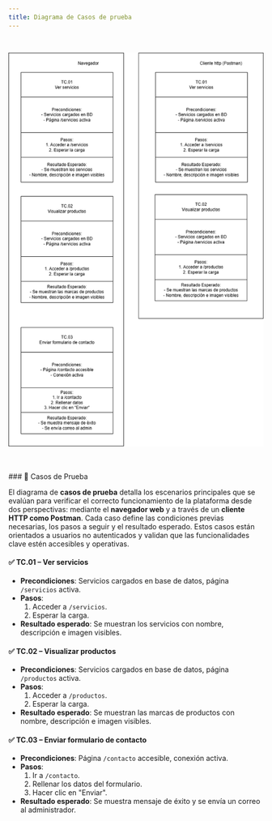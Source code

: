 ```yaml
---
title: Diagrama de Casos de prueba
---
```

<br />

![Diagra de Casos de Prueba](../../../assets/casosDePrueba.drawio.png)

<br />
<br />
### 🧪 Casos de Prueba

El diagrama de **casos de prueba** detalla los escenarios principales que se evalúan para verificar el correcto funcionamiento de la plataforma desde dos perspectivas: mediante el **navegador web** y a través de un **cliente HTTP como Postman**. Cada caso define las condiciones previas necesarias, los pasos a seguir y el resultado esperado. Estos casos están orientados a usuarios no autenticados y validan que las funcionalidades clave estén accesibles y operativas.

#### ✅ TC.01 – Ver servicios
- **Precondiciones**: Servicios cargados en base de datos, página `/servicios` activa.
- **Pasos**:
  1. Acceder a `/servicios`.
  2. Esperar la carga.
- **Resultado esperado**: Se muestran los servicios con nombre, descripción e imagen visibles.

#### ✅ TC.02 – Visualizar productos
- **Precondiciones**: Servicios cargados en base de datos, página `/productos` activa.
- **Pasos**:
  1. Acceder a `/productos`.
  2. Esperar la carga.
- **Resultado esperado**: Se muestran las marcas de productos con nombre, descripción e imagen visibles.

#### ✅ TC.03 – Enviar formulario de contacto
- **Precondiciones**: Página `/contacto` accesible, conexión activa.
- **Pasos**:
  1. Ir a `/contacto`.
  2. Rellenar los datos del formulario.
  3. Hacer clic en "Enviar".
- **Resultado esperado**: Se muestra mensaje de éxito y se envía un correo al administrador.
